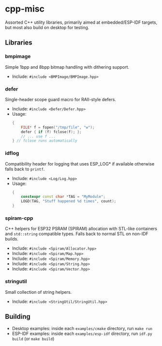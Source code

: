 # cpp-misc

Assorted C++ utility libraries, primarily aimed at embedded/ESP-IDF targets, but most also build on desktop for testing.

## Libraries

### bmpimage

Simple 1bpp and 8bpp bitmap handling with dithering support.

- Include: `#include <BMPImage/BMPImage.hpp>`

### defer

Single-header scope guard macro for RAII-style defers.

- Include: `#include <Defer/Defer.hpp>`
- Usage:
  ```cpp
  {
      FILE* f = fopen("/tmp/file", "w");
      defer { if (f) fclose(f); };
      // ... use f ...
  } // fclose runs automatically
  ```

### idflog

Compatibility header for logging that uses ESP_LOG* if available otherwise falls back to `printf`.

- Include: `#include <Log/Log.hpp>`
- Usage:
  ```cpp
  {
      constexpr const char *TAG = "MyModule";
      LOGD(TAG, "Stuff happened %d times", count);
  }
  ```

### spiram-cpp

C++ helpers for ESP32 PSRAM (SPIRAM) allocation with STL-like containers and `std::string` compatible types. Falls back to normal STL on non-IDF builds.

- Include: `#include <Spiram/Allocator.hpp>`
- Include: `#include <Spiram/Map.hpp>`
- Include: `#include <Spiram/Memory.hpp>`
- Include: `#include <Spiram/String.hpp>`
- Include: `#include <Spiram/Vector.hpp>`

### stringutil

Small collection of string helpers.

- Include: `#include <StringUtil/StringUtil.hpp>`

## Building

- Desktop examples: inside each `examples/cmake` directory, run `make run`
- ESP-IDF examples: inside each `examples/esp-idf` directory, run `idf.py build` (or `make build`)
